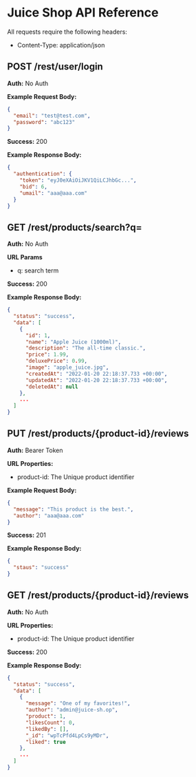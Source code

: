 # Juice Shop API Reference

All requests require the following headers:
- Content-Type: application/json


## POST /rest/user/login
**Auth:** No Auth

**Example Request Body:**
```json
{ 
  "email": "test@test.com", 
  "password": "abc123"
}
```

**Success:** 200

**Example Response Body:**
```json
{
  "authentication": {
    "token": "eyJ0eXAiOiJKV1QiLCJhbGc...",
    "bid": 6,
    "umail": "aaa@aaa.com"
  }
}
```

## GET /rest/products/search?q=
**Auth:** No Auth

**URL Params**
- q: search term

**Success:** 200

**Example Response Body:**
```json
{
  "status": "success",
  "data": [
    {
      "id": 1,
      "name": "Apple Juice (1000ml)",
      "description": "The all-time classic.",
      "price": 1.99,
      "deluxePrice": 0.99,
      "image": "apple_juice.jpg",
      "createdAt": "2022-01-20 22:18:37.733 +00:00",
      "updatedAt": "2022-01-20 22:18:37.733 +00:00",
      "deletedAt": null
    },
    ...
  ]
}
```

## PUT /rest/products/{product-id}/reviews
**Auth:** Bearer Token

**URL Properties:**
- product-id:  The Unique product identifier

**Example Request Body:**
```json
{
  "message": "This product is the best.",
  "author": "aaa@aaa.com"
}
```

**Success:** 201

**Example Response Body:**
```json
{
  "staus": "success"
}
```

## GET /rest/products/{product-id}/reviews
**Auth:** No Auth

**URL Properties:**
- product-id:  The Unique product identifier

**Success:** 200

**Example Response Body:**
```json
{
  "status": "success",
  "data": [
    {
      "message": "One of my favorites!",
      "author": "admin@juice-sh.op",
      "product": 1,
      "likesCount": 0,
      "likedBy": [],
      "_id": "wpTcPfd4LpCs9yMDr",
      "liked": true
    },
    ...
  ]
}
```